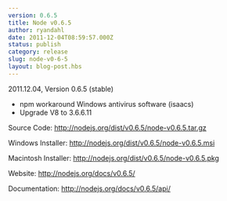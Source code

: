 ```yaml
---
version: 0.6.5
title: Node v0.6.5
author: ryandahl
date: 2011-12-04T08:59:57.000Z
status: publish
category: release
slug: node-v0-6-5
layout: blog-post.hbs
---
```


2011.12.04, Version 0.6.5 (stable)
<ul><li>npm workaround Windows antivirus software (isaacs)
<li>Upgrade V8 to 3.6.6.11</ul>

Source Code: <a href="http://nodejs.org/dist/v0.6.5/node-v0.6.5.tar.gz">http://nodejs.org/dist/v0.6.5/node-v0.6.5.tar.gz</a>

Windows Installer: <a href="http://nodejs.org/dist/v0.6.5/node-v0.6.5.msi">http://nodejs.org/dist/v0.6.5/node-v0.6.5.msi</a>

Macintosh Installer: <a href="http://nodejs.org/dist/v0.6.5/node-v0.6.5.pkg">http://nodejs.org/dist/v0.6.5/node-v0.6.5.pkg</a>

Website: <a href="http://nodejs.org/docs/v0.6.5/">http://nodejs.org/docs/v0.6.5/</a>

Documentation: <a href="http://nodejs.org/docs/v0.6.5/api/">http://nodejs.org/docs/v0.6.5/api/</a>
